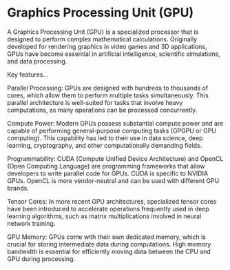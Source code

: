 # Graphics Processing Unit (GPU)

A Graphics Processing Unit (GPU) is a specialized processor that is designed to perform complex mathematical calculations. Originally developed for rendering graphics in video games and 3D applications, GPUs have become essential in artificial intelligence, scientific simulations, and data processing.

Key features…

Parallel Processing: GPUs are designed with hundreds to thousands of cores, which allow them to perform multiple tasks simultaneously. This parallel architecture is well-suited for tasks that involve heavy computations, as many operations can be processed concurrently.

Compute Power: Modern GPUs possess substantial compute power and are capable of performing general-purpose computing tasks (GPGPU or GPU computing). This capability has led to their use in data science, deep learning, cryptography, and other computationally demanding fields.

Programmability: CUDA (Compute Unified Device Architecture) and OpenCL (Open Computing Language) are programming frameworks that allow developers to write parallel code for GPUs. CUDA is specific to NVIDIA GPUs. OpenCL is more vendor-neutral and can be used with different GPU brands.

Tensor Cores: In more recent GPU architectures, specialized tensor cores have been introduced to accelerate operations frequently used in deep learning algorithms, such as matrix multiplications involved in neural network training.

GPU Memory: GPUs come with their own dedicated memory, which is crucial for storing intermediate data during computations. High memory bandwidth is essential for efficiently moving data between the CPU and GPU during processing.
